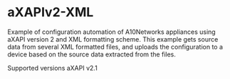 # aXAPIv2-XML
Example of configuration automation of A10Networks appliances using aXAPI version 2 and XML formatting scheme. This example gets source data from several XML formatted files, and uploads the configuration to a device based on the source data extracted from the files.

Supported versions aXAPI v2.1

